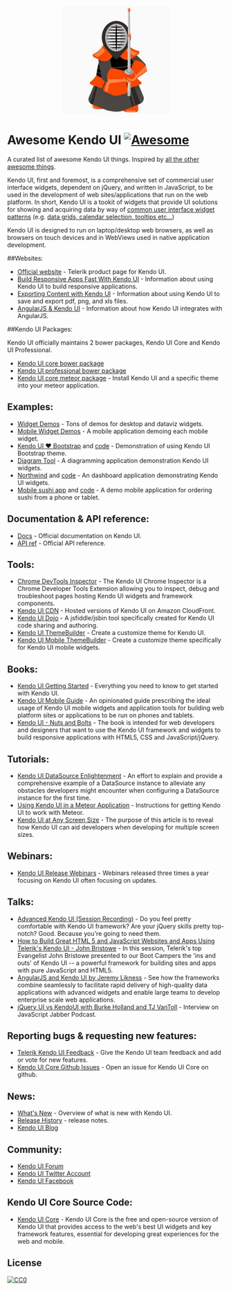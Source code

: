 
<div style="text-align:center"><img src ="kendo.jpeg" /></div>

# Awesome Kendo UI [![Awesome](https://cdn.rawgit.com/sindresorhus/awesome/d7305f38d29fed78fa85652e3a63e154dd8e8829/media/badge.svg)](https://github.com/sindresorhus/awesome)

A curated list of awesome Kendo UI things. Inspired by [all the other awesome things](https://github.com/bayandin/awesome-awesomeness).

Kendo UI, first and foremost, is a comprehensive set of commercial user interface widgets, dependent on jQuery, and written in JavaScript, to be used in the development of web sites/applications that run on the web platform. In short, Kendo UI is a tookit of widgets that provide UI solutions for showing and acquiring data by way of [common user interface widget patterns](http://ui-patterns.com/patterns) (e.g. [data grids, calendar selection, tooltips etc...](http://designinginterfaces.com/patterns/))

Kendo UI is designed to run on laptop/desktop web browsers, as well as browsers on touch devices and in WebViews used in native application development.

##Websites:

* [Official website](http://www.telerik.com/kendo-ui) - Telerik product page for Kendo UI.
* [Build Responsive Apps Fast With Kendo UI](http://www.telerik.com/kendo-ui/responsive-features) - Information about using Kendo UI to build responsive applications.
* [Exporting Content with Kendo UI](http://www.telerik.com/kendo-ui/exporting-web-content) - Information about using Kendo UI to save and export pdf, png, and xls files. 
* [AngularJS & Kendo UI](http://www.telerik.com/kendo-ui/angularjs-and-kendo-ui-framework-integration) - Information about how Kendo UI integrates with AngularJS.

##Kendo UI Packages:

Kendo UI officially maintains 2 bower packages, Kendo UI Core and Kendo UI Professional.

* [Kendo UI core bower package](https://github.com/kendo-labs/bower-kendo-ui)
* [Kendo UI professional bower package](http://docs.telerik.com/kendo-ui/intro/installation/bower-install#option-2-install-kendo-ui-professional-bower-package)
* [Kendo UI core meteor package](https://atmospherejs.com/telerik) - Install Kendo UI and a specific theme into your meteor application.

## Examples:

* [Widget Demos](http://demos.telerik.com/kendo-ui/) - Tons of demos for desktop and dataviz widgets.
* [Mobile Widget Demos](http://demos.telerik.com/kendo-ui/m/index) - A mobile application demoing each mobile widget.
* [Kendo UI ♥ Bootstrap](http://demos.telerik.com/kendo-ui/bootstrap/) and [code](https://github.com/telerik/kendo-bootstrap-demo) - Demonstration of using Kendo UI Bootstrap theme.
* [Diagram Tool](http://demos.telerik.com/kendo-ui/html5-diagram-sample-app) - A diagramming application demonstration Kendo UI widgets.
* [Northwind](http://demos.telerik.com/aspnet-mvc/html5-dashboard-sample-app/Home/TeamEfficiency) and [code](https://github.com/telerik/kendoui-northwind-dashboard) - An dashboard application demonstrating Kendo UI widgets.
* [Mobile sushi app](http://demos.telerik.com/kendo-ui/mobile-apps/sushi) and [code](https://github.com/telerik/kendo-mobile-sushi) - A demo mobile application for ordering sushi from a phone or tablet.

## Documentation & API reference:

* [Docs](http://docs.telerik.com/kendo-ui/introduction) - Official documentation on Kendo UI.
* [API ref](http://docs.telerik.com/kendo-ui/api/javascript/kendo) - Official API reference.

## Tools:

* [Chrome DevTools Inspector](https://chrome.google.com/webstore/detail/telerik-kendo-ui-chrome-i/npcmgpnfknjmndbbakdhchgibaajnlpe?hl=en) - The Kendo UI Chrome Inspector is a Chrome Developer Tools Extension allowing you to inspect, debug and troubleshoot pages hosting Kendo UI widgets and framework components.
* [Kendo UI CDN](http://docs.telerik.com/kendo-ui/intro/installation/cdn-service) - Hosted versions of Kendo UI on Amazon CloudFront.
* [Kendo UI Dojo](http://dojo.telerik.com/) - A jsfiddle/jsbin tool specifically created for Kendo UI code sharing and authoring.
* [Kendo UI ThemeBuilder](http://demos.telerik.com/kendo-ui/themebuilder/) - Create a customize theme for Kendo UI.
* [Kendo UI Mobile ThemeBuilder](http://demos.telerik.com/kendo-ui/mobilethemebuilder) - Create a customize theme specifically for Kendo UI mobile widgets.

## Books:

* [Kendo UI Getting Started](http://codylindley.github.io/the-kendo-ui-book/) - Everything you need to know to get started with Kendo UI. 
* [Kendo UI Mobile Guide](http://www.kendouimobileguide.com/) - An opinionated guide prescribing the ideal usage of Kendo UI mobile widgets and application tools for building web platform sites or applications to be run on phones and tablets.
* [Kendo UI - Nuts and Bolts](http://old-store.falafel.com/store/training-guides/kendo-ui-nuts-and-bolts) - The book is intended for web developers and designers that want to use the Kendo UI framework and widgets to build responsive applications with HTML5, CSS and JavaScript/jQuery.

## Tutorials:

* [Kendo UI DataSource Enlightenment](http://www.telerik.com/blogs/kendo-ui-datasource-enlightenment) - An effort to explain and provide a comprehensive example of a DataSource instance to alleviate any obstacles developers might encounter when configuring a DataSource instance for the first time.
* [Using Kendo UI in a Meteor Application](http://www.telerik.com/blogs/using-kendo-ui-in-a-meteor-application) - Instructions  for getting Kendo UI to work with Meteor.
* [Kendo UI at Any Screen Size](http://www.telerik.com/blogs/kendo-ui-at-any-screen-size) - The purpose of this article is to reveal how Kendo UI can aid developers when developing for multiple screen sizes.

## Webinars:

* [Kendo UI Release Webinars](https://www.youtube.com/watch?v=Xuo2hWQRLsA&list=PLLGlTD7u3kMrPNZM20ffdiQhwI6ni7TC8) - Webinars released three times a year focusing on Kendo UI often focusing on updates.

## Talks:

* [Advanced Kendo UI (Session Recording)](https://www.youtube.com/watch?v=z_JJerobnFA) - Do you feel pretty comfortable with Kendo UI framework? Are your jQuery skills pretty top-notch? Good. Because you're going to need them.
* [How to Build Great HTML 5 and JavaScript Websites and Apps Using Telerik's Kendo UI - John Bristowe](https://www.youtube.com/watch?v=ez6kvOf4X-4) - In this session, Telerik's top Evangelist John Bristowe presented to our Boot Campers the 'ins and outs' of Kendo UI -- a powerful framework for building sites and apps with pure JavaScript and HTML5.
* [AngularJS and Kendo UI by Jeremy Likness](https://www.youtube.com/watch?v=fWB38DYbLM0) - See how the frameworks combine seamlessly to facilitate rapid delivery of high-quality data applications with advanced widgets and enable large teams to develop enterprise scale web applications.
* [jQuery UI vs KendoUI with Burke Holland and TJ VanToll](https://devchat.tv/js-jabber/116-jsj-jquery-ui-vs-kendoui-with-burke-holland-and-tj-vantoll) - Interview on JavaScript Jabber Podcast.

## Reporting bugs & requesting new features:

* [Telerik Kendo UI Feedback](http://kendoui-feedback.telerik.com/forums/127393-telerik-kendo-ui-feedback) - Give the Kendo UI team feedback and add or vote for new features.
* [Kendo UI Core Github Issues](https://github.com/telerik/kendo-ui-core/issues) - Open an issue for Kendo UI Core on github.

## News:

* [What's New](http://www.telerik.com/support/whats-new/kendo-ui) - Overview of what is new with Kendo UI.
* [Release History](http://www.telerik.com/support/whats-new/kendo-ui/release-history) - release notes.
* [Kendo UI Blog](http://www.telerik.com/blogs/kendo-ui)

## Community:

* [Kendo UI Forum](http://www.telerik.com/forums/kendo-ui)
* [Kendo UI Twitter Account](https://twitter.com/KendoUI)
* [Kendo UI Facebook](https://www.facebook.com/KendoUI)

## Kendo UI Core Source Code:

* [Kendo UI Core](https://github.com/telerik/kendo-ui-core) - Kendo UI Core is the free and open-source version of Kendo UI that provides access to the web's best UI widgets and key framework features, essential for developing great experiences for the web and mobile.

## License

[![CC0](https://i.creativecommons.org/p/zero/1.0/88x31.png)](https://creativecommons.org/publicdomain/zero/1.0/)



